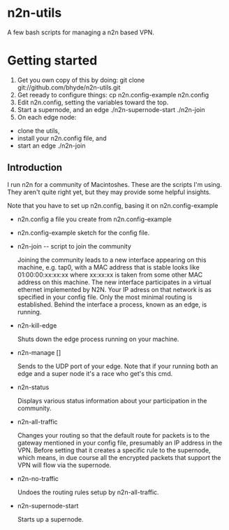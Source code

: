 # n2n-utils

A few bash scripts for managing a n2n based VPN.

# Getting started

1. Get you own copy of this by doing:
 git clone git://github.com/bhyde/n2n-utils.git 
2. Get reeady to configure things:
 cp n2n.config-example n2n.config
3. Edit n2n.config, setting the variables toward the top.
4. Start a supernode, and an edge
 ./n2n-supernode-start
 ./n2n-join
5. On each edge node:
  - clone the utils,
  - install your n2n.config file, and
  - start an edge
    ./n2n-join

## Introduction

I run n2n for a community of Macintoshes.  These are the scripts I'm using.  They aren't quite right yet, but they may provide some helpful insights.

Note that you have to set up n2n.config, basing it on n2n.config-example

+ n2n.config
    a file you create from n2n.config-example

+ n2n.config-example
    sketch for the config file.

+ n2n-join -- script to join the community

    Joining the community leads to a new interface appearing on this machine, e.g. tap0,
    with a MAC address that is stable looks like 01:00:00:xx:xx:xx where xx:xx:xx is taken
    from some other MAC address on this machine.  The new interface participates in a
    virtual ethernet implemented by N2N.  Your IP adress on that network is as specified
    in your config file.  Only the most minimal routing is established.  Behind the interface
    a process, known as an edge, is running.

+ n2n-kill-edge

    Shuts down the edge process running on your machine.

+ n2n-manage [<cmd>]

    Sends <cmd> to the UDP port of your edge.  Note that if your running both an
    edge and a super node it's a race who get's this cmd.

+ n2n-status

    Displays various status information about your participation in the community.

+ n2n-all-traffic

    Changes your routing so that the default route for packets is to the gateway
    mentioned in your config file, presumably an IP address in the VPN.  Before
    setting that it creates a specific rule to the supernode, which means, in due
    course all the encrypted packets that support the VPN will flow via the supernode.

+ n2n-no-traffic

    Undoes the routing rules setup by n2n-all-traffic.

+ n2n-supernode-start

    Starts up a supernode.